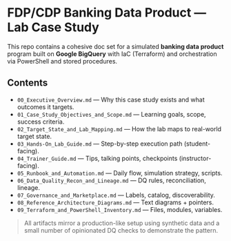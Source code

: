 # FDP/CDP Banking Data Product — Lab Case Study
This repo contains a cohesive doc set for a simulated **banking data product** program built on **Google BigQuery** with IaC (Terraform) and orchestration via PowerShell and stored procedures.

## Contents
- `00_Executive_Overview.md` — Why this case study exists and what outcomes it targets.
- `01_Case_Study_Objectives_and_Scope.md` — Learning goals, scope, success criteria.
- `02_Target_State_and_Lab_Mapping.md` — How the lab maps to real-world target state.
- `03_Hands-On_Lab_Guide.md` — Step-by-step execution path (student-facing).
- `04_Trainer_Guide.md` — Tips, talking points, checkpoints (instructor-facing).
- `05_Runbook_and_Automation.md` — Daily flow, simulation strategy, scripts.
- `06_Data_Quality_Recon_and_Lineage.md` — DQ rules, reconciliation, lineage.
- `07_Governance_and_Marketplace.md` — Labels, catalog, discoverability.
- `08_Reference_Architecture_Diagrams.md` — Text diagrams + pointers.
- `09_Terraform_and_PowerShell_Inventory.md` — Files, modules, variables.

> All artifacts mirror a production-like setup using synthetic data and a small number of opinionated DQ checks to demonstrate the pattern.
